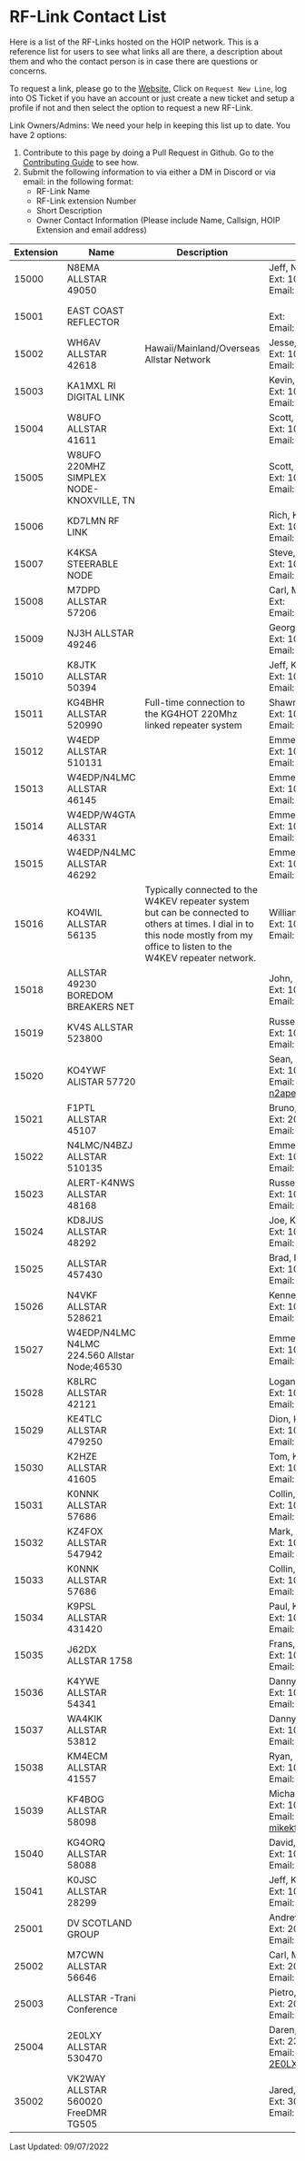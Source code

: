 # RF-Link Contact List

Here is a list of the RF-Links hosted on the HOIP network. This is a reference list for users to see what links all are there, a description about them and who the contact person is in case there are questions or concerns.

To request a link, please go to the [Website](https://hamsoverip.com), Click on `Request New Line`, log into OS Ticket if you have an account or just create a new ticket and setup a profile if not and then select the option to request a new RF-Link.

Link Owners/Admins: We need your help in keeping this list up to date. You have 2 options:

1. Contribute to this page by doing a Pull Request in Github. Go to the [Contributing Guide](https://hamsoverip.github.io/wiki/wiki/contributing/) to see how.
2. Submit the following information to via either a DM in Discord or via email: in the following format:
   - RF-Link Name
   - RF-Link extension Number
   - Short Description
   - Owner Contact Information (Please include Name, Callsign, HOIP Extension and email address)

| Extension | Name                                         | Description                                                                                                                                                                     | Owner Contact                                                   |
| --------- | -------------------------------------------- | ------------------------------------------------------------------------------------------------------------------------------------------------------------------------------- | --------------------------------------------------------------- |
| 15000     | N8EMA ALLSTAR 49050                          |                                                                                                                                                                                 | Jeff, N8EMA</br>Ext: 100002</br>Email: jeff@n8ema.com           |
| 15001     | EAST COAST REFLECTOR                         |                                                                                                                                                                                 | </br>Ext: </br>Email:                                           |
| 15002     | WH6AV ALLSTAR 42618                          | Hawaii/Mainland/Overseas Allstar Network                                                                                                                                        | Jesse, WH6AV</br>Ext: 100000</br>Email: wh6av808@gmail.com      |
| 15003     | KA1MXL RI DIGITAL LINK                       |                                                                                                                                                                                 | Kevin, KA1MXL</br>Ext: 100041</br>Email: KA1MXL@COX.NET         |
| 15004     | W8UFO ALLSTAR 41611                          |                                                                                                                                                                                 | Scott, W8UFO</br>Ext: 100065</br>Email: w8ufo@arrl.net          |
| 15005     | W8UFO 220MHZ SIMPLEX NODE-KNOXVILLE, TN      |                                                                                                                                                                                 | Scott, W8UFO</br>Ext: 100066</br>Email: w8ufo@arrl.net          |
| 15006     | KD7LMN RF LINK                               |                                                                                                                                                                                 | Rich, KD7LMN</br>Ext: 100076</br>Email: kd7lmn@gmail.com        |
| 15007     | K4KSA STEERABLE NODE                         |                                                                                                                                                                                 | Steve, K4KSA</br>Ext: 100001</br>Email:                         |
| 15008     | M7DPD ALLSTAR 57206                          |                                                                                                                                                                                 | Carl, M7DPD</br>Ext: </br>Email: cwoodalluk@gmail.com           |
| 15009     | NJ3H ALLSTAR 49246                           |                                                                                                                                                                                 | George, NJ3H</br>Ext: 100100</br>Email: nj3h@yahoo.com          |
| 15010     | K8JTK ALLSTAR 50394                          |                                                                                                                                                                                 | Jeff, K8JTK</br>Ext: 100095</br>Email: K8JTK@arrl.net           |
| 15011     | KG4BHR ALLSTAR 520990                        | Full-time connection to the KG4HOT 220Mhz linked repeater system                                                                                                                | Shawn, KG4BHR</br>Ext: 100126</br>Email: kg4bhr@verizon.net     |
| 15012     | W4EDP ALLSTAR 510131                         |                                                                                                                                                                                 | Emmett, W4EDP</br>Ext: 100127</br>Email: w4edp@arrl.net         |
| 15013     | W4EDP/N4LMC ALLSTAR 46145                    |                                                                                                                                                                                 | Emmett, W4EDP</br>Ext: 100127</br>Email: w4edp@arrl.net         |
| 15014     | W4EDP/W4GTA ALLSTAR 46331                    |                                                                                                                                                                                 | Emmett, W4EDP</br>Ext: 100127</br>Email: w4edp@arrl.net         |
| 15015     | W4EDP/N4LMC ALLSTAR 46292                    |                                                                                                                                                                                 | Emmett, W4EDP</br>Ext: 100127</br>Email: w4edp@arrl.net         |
| 15016     | KO4WIL ALLSTAR 56135                         | Typically connected to the W4KEV repeater system but can be connected to others at times. I dial in to this node mostly from my office to listen to the W4KEV repeater network. | William, KO4WIL</br>Ext: 100178</br>Email: ko4wiltn@gmail.com   |
| 15018     | ALLSTAR 49230 BOREDOM BREAKERS NET           |                                                                                                                                                                                 | John, WX5OU</br>Ext: 100182</br>Email: john@wx5ou.com           |
| 15019     | KV4S ALLSTAR 523800                          |                                                                                                                                                                                 | Russell, KV4S</br>Ext: 100230</br>Email:                        |
| 15020     | KO4YWF ALlSTAR 57720                         |                                                                                                                                                                                 | Sean, N2APE</br>Ext: 100250</br>Email: n2ape@protonmail.com     |
| 15021     | F1PTL ALLSTAR 45107                          |                                                                                                                                                                                 | Bruno, F1PTL</br>Ext: 200094</br>Email:                         |
| 15022     | N4LMC/N4BZJ ALLSTAR 510135                   |                                                                                                                                                                                 | Emmett, W4EDP</br>Ext: 100127</br>Email: w4edp@arrl.net         |
| 15023     | ALERT-K4NWS ALLSTAR 48168                    |                                                                                                                                                                                 | Russell, KV4S</br>Ext: 100230</br>Email: ff1ptl@gmail.com       |
| 15024     | KD8JUS ALLSTAR 48292                         |                                                                                                                                                                                 | Joe, KD8UJS</br>Ext: 100295</br>Email: kd8ujs@gmail.com         |
| 15025     | ALLSTAR 457430                               |                                                                                                                                                                                 | Brad, N8PC</br>Ext: 100324</br>Email: bradn8pc@gmail.com        |
| 15026     | N4VKF ALLSTAR 528621                         |                                                                                                                                                                                 | Kenneth, N4VKF</br>Ext: 100045</br>Email: N4VKF@outlook.com     |
| 15027     | W4EDP/N4LMC N4LMC 224.560 Allstar Node;46530 |                                                                                                                                                                                 | Emmett, W4EDP</br>Ext: 100127</br>Email: w4edp@arrl.net         |
| 15028     | K8LRC ALLSTAR 42121                          |                                                                                                                                                                                 | Logan, K8LRC</br>Ext: 100332</br>Email: k8lrc.lc@gmail.com      |
| 15029     | KE4TLC ALLSTAR 479250                        |                                                                                                                                                                                 | Dion, KE4TLC<br>Ext: 100339</br>Email: ke4tlc@gmail.com         |
| 15030     | K2HZE ALLSTAR 41605                          |                                                                                                                                                                                 | Tom, K2HZE</br>Ext: 100345</br>Email:                           |
| 15031     | K0NNK ALLSTAR 57686                          |                                                                                                                                                                                 | Collin, K0NNK</br>Ext: 100251</br>Email: k0nnk@qsl.net          |
| 15032     | KZ4FOX ALLSTAR 547942                        |                                                                                                                                                                                 | Mark, KZ4FOX</br>Ext: 100359</br>Email: mark@kz4fox.com         |
| 15033     | K0NNK ALLSTAR 57686                          |                                                                                                                                                                                 | Collin, K0NNK</br>Ext: 100251</br>Email: k0nnk@qsl.net          |
| 15034     | K9PSL ALLSTAR 431420                         |                                                                                                                                                                                 | Paul, K9PSL</br>Ext: 100403</br>Email: k9psl@yahoo.com          |
| 15035     | J62DX ALLSTAR 1758                           |                                                                                                                                                                                 | Frans, J62DX</br>Ext: 100425</br>Email: j69ds@hotmail.com       |
| 15036     | K4YWE ALLSTAR 54341                          |                                                                                                                                                                                 | Danny, K4YWE</br>Ext: 100432</br>Email: danny@wxmesg.com        |
| 15037     | WA4KIK ALLSTAR 53812                         |                                                                                                                                                                                 | Danny, K4YWE</br>Ext: 100432</br>Email: danny@wxmesg.com        |
| 15038     | KM4ECM ALLSTAR 41557                         |                                                                                                                                                                                 | Ryan, KM4ECM</br>Ext: 100256</br>Email: ryan@turnrye.com        |
| 15039     | KF4BOG ALLSTAR 58098                         |                                                                                                                                                                                 | Michael, KF4BOG</br>Ext: 100015</br>Email: mikekf4bog@gmail.com |
| 15040     | KG4ORQ ALLSTAR 58088                         |                                                                                                                                                                                 | David, KG4ORQ</br>Ext: 100426</br>Email: dave9549@gmail.com     |
| 15041     | K0JSC ALLSTAR 28299                          |                                                                                                                                                                                 | Jeff, K0JSC</br>Ext: 100125</br>Email: info@we0fun.com          |
| 25001     | DV SCOTLAND GROUP                            |                                                                                                                                                                                 | Andrew, MM0DXE </br>Ext: 200042</br>Email: ai@st-m.co.uk        |
| 25002     | M7CWN ALLSTAR 56646                          |                                                                                                                                                                                 | Carl, M7CWN</br>Ext: 200055</br>Email:                          |
| 25003     | ALLSTAR -Trani Conference                    |                                                                                                                                                                                 | Pietro, I7IGX</br>Ext: 200084</br>Email: pierodimeo@alice.it    |
| 25004     | 2E0LXY ALLSTAR 530470                        |                                                                                                                                                                                 | Daren, 2E0LXY</br>Ext: 23530</br>Email: 2E0LXY.DAREN@GMAIL.COM  |
| 35002     | VK2WAY ALLSTAR 560020 FreeDMR TG505          |                                                                                                                                                                                 | Jared, VK2WAY</br>Ext: 300064</br>Email: cq@vk2way.id.au        |

Last Updated: 09/07/2022
